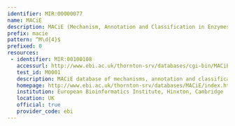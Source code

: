 ```yaml
---
identifier: MIR:00000077
name: MACiE
description: MACiE (Mechanism, Annotation and Classification in Enzymes) is a database of enzyme reaction mechanisms. Each entry in MACiE consists of an overall reaction describing the chemical compounds involved, as well as the species name in which the reaction occurs. The individual reaction stages for each overall reaction are listed with mechanisms, alternative mechanisms, and amino acids involved.
prefix: macie
pattern: ^M\d{4}$
prefixed: 0
resources:
 - identifier: MIR:00100108
   accessurl: http://www.ebi.ac.uk/thornton-srv/databases/cgi-bin/MACiE/entry/getPage.pl?id=${id}
   test_id: M0001
   description: MACiE database of mechanisms, annotation and classification in enzymes
   homepage: http://www.ebi.ac.uk/thornton-srv/databases/MACiE/index.html
   institution: European Bioinformatics Institute, Hinxton, Cambridge
   location: UK
   official: true
   provider_code: ebi
---
```

